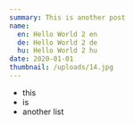 ```yaml
---
summary: This is another post
name:
  en: Hello World 2 en
  de: Hello World 2 de
  hu: Hello World 2 hu
date: 2020-01-01
thumbnail: /uploads/14.jpg
---
```

- this
- is
- another list
